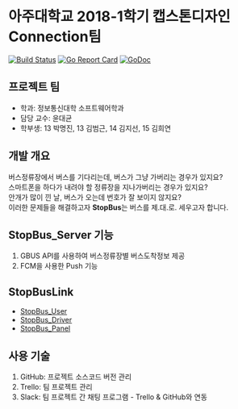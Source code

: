 # **아주대학교 2018-1학기 캡스톤디자인 Connection팀**
[![Build Status](https://travis-ci.org/AJOU-Connection/StopBus_Server.svg?branch=master)](https://travis-ci.org/AJOU-Connection/StopBus_Server)
[![Go Report Card](https://goreportcard.com/badge/github.com/mjin1220/StopBus_Server)](https://goreportcard.com/report/github.com/mjin1220/StopBus_Server)
[![GoDoc](https://godoc.org/github.com/mjin1220/StopBus_Server?status.svg)](https://godoc.org/github.com/mjin1220/StopBus_Server)

## **프로젝트 팀**
- 학과: 정보통신대학 소프트웨어학과
- 담당 교수: 윤대균
- 학부생: 13 박명진, 13 김범근, 14 김지선, 15 김희연

## **개발 개요**
버스정류장에서 버스를 기다리는데, 버스가 그냥 가버리는 경우가 있지요?\
스마트폰을 하다가 내려야 할 정류장을 지나가버리는 경우가 있지요?\
안개가 많이 낀 날, 버스가 오는데 번호가 잘 보이지 않지요?\
이러한 문제들을 해결하고자 **StopBus**는 버스를 제.대.로. 세우고자 합니다.

## **StopBus_Server 기능**
1. GBUS API를 사용하여 버스정류장별 버스도착정보 제공
2. FCM을 사용한 Push 기능

## **StopBusLink**
- [StopBus_User](https://github.com/Danbk93/StopBus_User)
- [StopBus_Driver](https://github.com/HEE-YEON/StopBus_Driver)
- [StopBus_Panel](https://github.com/ssseon/StopBus_Panel)

## **사용 기술**
1. GitHub: 프로젝트 소스코드 버전 관리
2. Trello: 팀 프로젝트 관리
3. Slack: 팀 프로젝트 간 채팅 프로그램 - Trello & GitHub와 연동